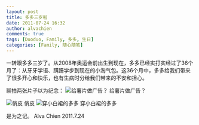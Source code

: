 ```yaml
---
layout: post
title: 多多三岁啦
date: 2011-07-24 16:32
author: alvachien
comments: true
tags: [Duoduo, Family, 多多, 生日]
categories: [Family, 随心随笔]
---
```

一转眼多多三岁了。从2008年奥运会前出生到现在，多多已经实打实经过了36个月了：从牙牙学语、蹒跚学步到现在的小淘气包。这36个月中，多多给我们带来了很多开心和快乐，也有生病时分给我们带来的不安和担心。

聊拍两张片子以为纪念：
<img src="http://farm7.static.flickr.com/6138/5969590588_e6146484a3_z.jpg" alt="给薯片做广告？" />
给薯片做广告？

<img src="http://farm7.static.flickr.com/6133/5969034057_58c8584f25_b.jpg" alt="俏皮" />
俏皮

<img src="http://farm7.static.flickr.com/6012/5943077669_20c2c0d167_b.jpg" alt="穿小白裙的多多" />
穿小白裙的多多

是为之记。
Alva Chien
2011.7.24
